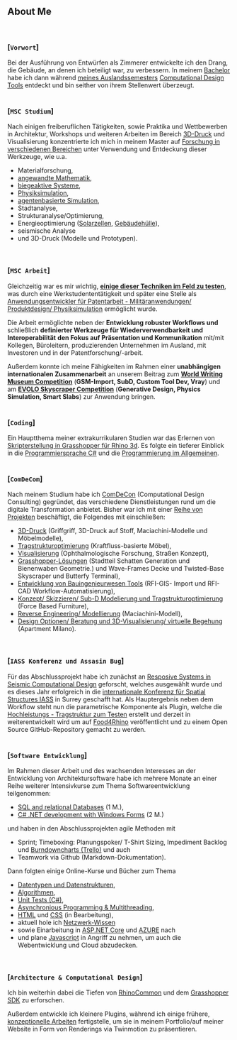 ## About Me
<br>

### [`Vorwort`]
<p></p>
Bei der Ausführung von Entwürfen als Zimmerer entwickelte ich den Drang, die Gebäude, an denen ich beteiligt war, zu verbessern.
In meinem  <a href="https://issuu.com/home/published/portfolio_tim_fischer__en_">Bachelor</a> habe ich dann während <a href="https://www.archip.eu/">meines Auslandssemesters</a> <a href="https://www.ciee.org/go-abroad/college-study-abroad/programs/germany/berlin/global-architecture-design#academics">Computational Design Tools</a> entdeckt und bin seither von ihrem Stellenwert überzeugt.
<br/>
<br/>

### [`MSC Studium`]
<p></p>
Nach einigen freiberuflichen Tätigkeiten, sowie Praktika und Wettbewerben in Architektur, Workshops und weiteren Arbeiten im Bereich <a href="https://vimeo.com/manage/videos/153258593">3D-Druck</a> und Visualisierung konzentrierte ich mich in meinem Master auf <a href="https://issuu.com/timfischer45/docs/grasshopper_polimi_p1-17_01">Forschung in verschiedenen Bereichen</a> unter Verwendung und Entdeckung dieser Werkzeuge, wie u.a.

- Materialforschung,
- <a href="https://vimeo.com/219884392">angewandte Mathematik</a>,
- <a href="https://issuu.com/timfischer45/docs/extreme_living_-_functional_unit_-_">biegeaktive Systeme</a>,
- <a href="https://vimeo.com/226139359">Physiksimulation</a>,
- <a href="https://vimeo.com/247093054">agentenbasierte Simulation</a>, 
- Stadtanalyse,
- Strukturanalyse/Optimierung,
- Energieoptimierung (<a href="https://vimeo.com/manage/videos/257005791">Solarzellen</a>, <a href="https://vimeo.com/manage/videos/257005791">Gebäudehülle</a>),
- seismische Analyse
- und 3D-Druck (Modelle und Prototypen).
<br/>

### [`MSC Arbeit`]
<p></p>
Gleichzeitig war es mir wichtig, <a href="https://vimeo.com/236308356"><b>einige dieser Techniken im Feld zu testen</b></a>, was durch eine Werkstudententätigkeit und später eine Stelle als <a href="http://www.textilearchitecture.polimi.it/#research">Anwendungsentwickler für Patentarbeit - Militäranwendungen/ Produktdesign/ Physiksimulation</a> ermöglicht wurde.  

Die Arbeit ermöglichte neben der <b>Entwicklung robuster Workflows und</b> schließlich <b>definierter Werkzeuge für Wiederverwendbarkeit und Interoperabilität</b> <b>den Fokus auf Präsentation und Kommunikation</b> mit/mit Kollegen, Büroleitern, produzierenden Unternehmen im Ausland, mit Investoren und in der Patentforschung/-arbeit. 

Außerdem konnte ich meine Fähigkeiten im Rahmen einer <b>unabhängigen internationalen Zusammenarbeit</b> an unserem Beitrag zum <a href="https://timsdesigns.wixsite.com/cdconsulting/world-writing-museum"><b>World Writing Museum Competition</b></a> (<b>GSM-Import, SubD, Custom Tool Dev, Vray</b>) und am <a href="https://www.evolo.us/category/competition/"><b>EVOLO Skyscraper Competition</b></a> (<b>Generative Design, Physics Simulation, Smart Slabs</b>) zur Anwendung bringen.
<br/>
<br/>

### [`Coding`]
<p></p>
Ein Hauptthema meiner extrakurrikularen Studien war das Erlernen von <a href="https://vimeo.com/247048808">Skripterstellung in Grasshopper für Rhino 3d</a>.
Es folgte ein tieferer Einblick in die <a href="https://www.oreilly.com/learning-paths/learning-path-c/9781491987186/">Programmiersprache C#</a> und die <a href="https://cs50.harvard.edu/college/2021/fall/weeks/0/">Programmierung im Allgemeinen</a>.
<br/>
<br/>

### [`ComDeCom`]
<p></p>
Nach meinem Studium habe ich <a href="https://www.comdecon.com">ComDeCon</a> (Computational Design Consulting) gegründet, das verschiedene Dienstleistungen rund um die digitale Transformation anbietet. Bisher war ich mit einer <a href="https://timsdesigns.wixsite.com/cdconsulting/allprojects">Reihe von Projekten</a> beschäftigt, die Folgendes mit einschließen:

* <a href="https://timsdesigns.wixsite.com/cdconsulting/productdesign">3D-Druck</a> (Griffgriff, 3D-Druck auf Stoff, Maciachini-Modelle und Möbelmodelle),
* <a href="https://timsdesigns.wixsite.com/cdconsulting/furniture">Tragstrukturoptimierung</a> (Kraftfluss-basierte Möbel),
* <a href="https://timsdesigns.wixsite.com/cdconsulting/graphicdesign">Visualisierung</a> (Ophthalmologische Forschung, Straßen Konzept),
* <a href="https://timsdesigns.wixsite.com/cdconsulting/urbandesign">Grasshopper-Lösungen</a> (Stadtteil Schatten Generation und Bienenwaben Geometrie.)
und Wave-Frames Decke und Twisted-Base Skyscraper und Butterfy Terminal),
* <a href="https://timsdesigns.wixsite.com/cdconsulting/infrastructuredesign">Entwicklung von Bauingenieurwesen Tools</a> (RFI-GIS- Import und RFI-CAD Workflow-Automatisierung),
* <a href="https://vimeo.com/manage/videos/319545166">Konzept/ Skizzieren/ Sub-D Modelierung und Tragstrukturoptimierung</a> (Force Based Furniture),
* <a href="https://timsdesigns.wixsite.com/cdconsulting/allprojects">Reverse Engineering/ Modellierung</a> (Maciachini-Modell),
* <a href="">Design Optionen/ Beratung und 3D-Visualisierung/ virtuelle Begehung</a> (Apartment Milano).
<br/>

### [`IASS Konferenz und Assasin Bug`]
<p></p>
Für das Abschlussprojekt habe ich zunächst an <a href="https://www.livestreamevent.uk/iass2021/wp-content/uploads/sites/25/2021/08/975.pdf">Resposive Systems in Seismic Computational Design</a> geforscht, welches ausgewählt wurde und es dieses Jahr erfolgreich in die <a href="https://iass-structures.org/">
internationale Konferenz für Spatial Structures IASS</a> in Surrey geschafft hat.
Als Hauptergebnis neben dem Workflow steht nun die parametrische Komponente als Plugin, welche die <a href="https://www.youtube.com/watch?v=Zp45P_SOf4U">Hochleistungs - Tragstruktur zum Testen</a> erstellt und derzeit in weiterentwickelt wird um auf <a href="https://www.food4rhino.com">Food4Rhino</a> veröffentlicht und zu einem Open Source GitHub-Repository gemacht zu werden.
<br/>
<br/>

### [`Software Entwicklung`]
<p></p>
Im Rahmen dieser Arbeit und des wachsenden Interesses an der Entwicklung von Architektursoftware habe ich mehrere Monate an einer Reihe weiterer Intensivkurse zum Thema Softwareentwicklung teilgenommen:

* <a href="https://www.alfatraining.de/gefoerderte-weiterbildung/berlinmitte/stadt/berlin-mitte/kurs/relationale-datenbanken-sql/N/0/0/kombi/relationale-datenbanken-sql/#pos1">SQL and relational Databases</a> (1 M.),
* <a href="https://www.alfatraining.de/gefoerderte-weiterbildung/berlinmitte/stadt/berlin-mitte/kurs/visual-cnet/N/0/0/kombi/c-entwickler-in/#pos1">C# .NET development with Windows Forms</a> (2 M.)
<p></p>
 und haben in den Abschlussprojekten agile Methoden mit

- Sprint; Timeboxing: Planungspoker/ T-Shirt Sizing, Impediment Backlog und <a href="https://www.burndownfortrello.com/index.php#">Burndowncharts (Trello)</a> und auch
- Teamwork via Github (Markdown-Dokumentation).

<p></p>
Dann folgten einige Online-Kurse und Bücher zum Thema

- <a href="https://www.amazon.com/Computer-Science-Distilled-Computational-Problems/dp/0997316020">Datentypen und Datenstrukturen</a>,
- [Algorithmen](https://www.youtube.com/watch?v=fykrlqbV9wM&list=PL5UjM1xA8Bj8AjiTw2Aeb9yinE4-3j0PT&index=4),
- <a href="https://www.youtube.com/watch?v=ub3P8c87cwk">Unit Tests (C#)</a>,
- [Asynchronious Programming & Multithreading](https://www.youtube.com/watch?v=2moh18sh5p4&t=943s),
- <a href="https://www.w3schools.com/html/default.asp">HTML</a> und <a href="https://www.w3schools.com/css/default.asp">CSS</a> (in Bearbeitung),
- aktuell hole ich <a href="https://www.geeksforgeeks.org/computer-network-tutorials/?ref=lbp">Netzwerk-Wissen</a>
- sowie Einarbeitung in [ASP.NET Core](https://www.tutorialsteacher.com/core/first-aspnet-core-application) und [AZURE](https://www.youtube.com/watch?v=zIfxkub7CLY) nach
- und plane <a href="https://www.tutorialsteacher.com/javascript">Javascript</a> in Angriff zu nehmen, um auch die Webentwicklung und Cloud abzudecken. 
<br/>

### [`Architecture & Computational Design`]
<p></p>
Ich bin weiterhin dabei die Tiefen von <a href="https://developer.rhino3d.com/guides/rhinocommon/what-is-rhinocommon/">RhinoCommon</a> und dem <a href="https://developer.rhino3d.com/api/grasshopper/html/723c01da-9986-4db2-8f53-6f3a7494df75.htm">Grasshopper SDK</a> zu erforschen.  

Außerdem entwickle ich kleinere Plugins, während ich einige frühere, <a href="https://www.comdecon.com/expo-2020">konzeptionelle Arbeiten</a> fertigstelle, um sie in meinem Portfolio/auf meiner Website in Form von Renderings via Twinmotion zu präsentieren.
